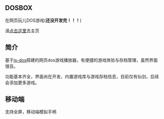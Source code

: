 ## DOSBOX

在网页玩儿DOS游戏(**还没开发完！！！**)

请[点击这里](https://dosbox.gogogoghost.site)去主页

## 简介

基于[js-dos](https://js-dos.com/)搭建的网页dos游戏播放器，有便捷的游戏体验与存档管理，虽然界面很丑。

功能基本齐全，界面尚在开发，内置游戏库与游戏存档信息，目前仅有仙剑，后续会添加更多游戏。

## 移动端

支持全屏，移动端模拟手柄
